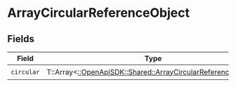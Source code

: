 # ArrayCircularReferenceObject


## Fields

| Field                                                                                                               | Type                                                                                                                | Required                                                                                                            | Description                                                                                                         |
| ------------------------------------------------------------------------------------------------------------------- | ------------------------------------------------------------------------------------------------------------------- | ------------------------------------------------------------------------------------------------------------------- | ------------------------------------------------------------------------------------------------------------------- |
| `circular`                                                                                                          | T::Array<[::OpenApiSDK::Shared::ArrayCircularReferenceObject](../../models/shared/arraycircularreferenceobject.md)> | :heavy_check_mark:                                                                                                  | N/A                                                                                                                 |